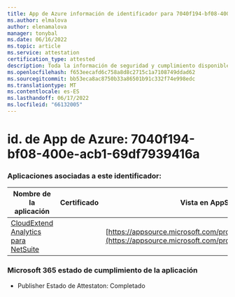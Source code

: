 ```yaml
---
title: App de Azure información de identificador para 7040f194-bf08-400e-acb1-69df7939416a
ms.author: elmalova
author: elenamalova
manager: tonybal
ms.date: 06/16/2022
ms.topic: article
ms.service: attestation
certification_type: attested
description: Toda la información de seguridad y cumplimiento disponible para 7040f194-bf08-400e-acb1-69df7939416a.
ms.openlocfilehash: f653eecafd6c758a8d8c2715c1a7108749ddad62
ms.sourcegitcommit: bb53eca8ac8750b33a86501b91c332f74e998edc
ms.translationtype: MT
ms.contentlocale: es-ES
ms.lasthandoff: 06/17/2022
ms.locfileid: "66132005"
---
```

# <a name="azure-app-id-7040f194-bf08-400e-acb1-69df7939416a"></a>id. de App de Azure: 7040f194-bf08-400e-acb1-69df7939416a


### <a name="apps-associated-with-this-id"></a>Aplicaciones asociadas a este identificador:
| **Nombre de la aplicación** | **Certificado** | **Vista en AppSource** |
|--------------|---------------|-----------------------|
| [CloudExtend Analytics para NetSuite](../forward/WA200002784.md) |  | [https://appsource.microsoft.com/product/office/WA200002784](https://appsource.microsoft.com/product/office/WA200002784) |

### <a name="microsoft-365-app-compliance-status"></a>Microsoft 365 estado de cumplimiento de la aplicación
- Publisher Estado de Attestaton: Completado
